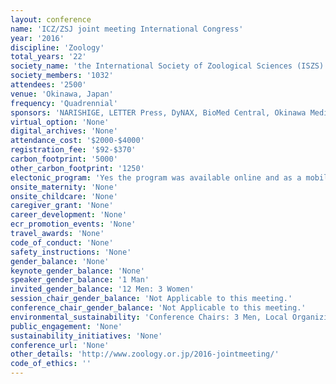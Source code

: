 ```yaml
---
layout: conference 
name: 'ICZ/ZSJ joint meeting International Congress'
year: '2016'
discipline: 'Zoology'
total_years: '22'
society_name: 'the International Society of Zoological Sciences (ISZS) & the Zoological Society of Japan (ZSJ)'
society_members: '1032'
attendees: '2500'
venue: 'Okinawa, Japan'
frequency: 'Quadrennial'
sponsors: 'NARISHIGE, LETTER Press, DyNAX, BioMed Central, Okinawa Medix Co.,Ltd., Junoe, TOMY'
virtual_option: 'None'
digital_archives: 'None'
attendance_cost: '$2000-$4000'
registration_fee: '$92-$370'
carbon_footprint: '5000'
other_carbon_footprint: '1250'
electonic_program: 'Yes the program was available online and as a mobile phone App.'
onsite_maternity: 'None'
onsite_childcare: 'None'
caregiver_grant: 'None'
career_development: 'None'
ecr_promotion_events: 'None'
travel_awards: 'None'
code_of_conduct: 'None'
safety_instructions: 'None'
gender_balance: 'None'
keynote_gender_balance: 'None'
speaker_gender_balance: '1 Man'
invited_gender_balance: '12 Men: 3 Women'
session_chair_gender_balance: 'Not Applicable to this meeting.'
conference_chair_gender_balance: 'Not Applicable to this meeting.'
environmental_sustainability: 'Conference Chairs: 3 Men, Local Organizing Committee: 24 Men: 2 Women , Program Committee: 18 Men , International Organizing Committee: 8 Men: 2 Women'
public_engagement: 'None'
sustainability_initiatives: 'None'
conference_url: 'None'
other_details: 'http://www.zoology.or.jp/2016-jointmeeting/'
code_of_ethics: ''
---
```


